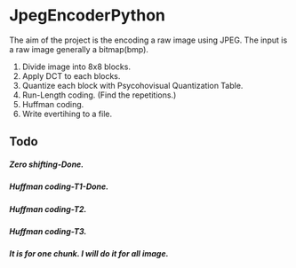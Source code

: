 # JpegEncoderPython
The aim of the project is the encoding a raw image using JPEG. The input is a raw image generally a bitmap(bmp).


1. Divide image into 8x8 blocks.
2. Apply DCT to each blocks.
3. Quantize each block with Psycohovisual Quantization Table.
4. Run-Length coding. (Find the repetitions.)
5. Huffman coding.
6. Write evertihing to a file.

## Todo
##### Zero shifting-Done.
##### Huffman coding-T1-Done.
##### Huffman coding-T2.
##### Huffman coding-T3.
##### It is for one chunk. I will do it for all image. 

